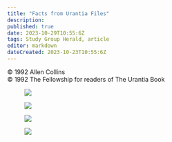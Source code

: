 ```yaml
---
title: "Facts from Urantia Files"
description: 
published: true
date: 2023-10-29T10:55:6Z
tags: Study Group Herald, article
editor: markdown
dateCreated: 2023-10-23T10:55:6Z
---
```


<p class="v-card v-sheet theme--light gray lighten-3 px-2">© 1992 Allen Collins<br>© 1992 The Fellowship for readers of The Urantia Book</p>

<figure id="Figure_1" class="image urantiapedia">
<img src="/image/article/Study_Group_Herald/UFiles1.jpg">
</figure>

<figure id="Figure_1" class="image urantiapedia">
<img src="/image/article/Study_Group_Herald/UFiles2.jpg">
</figure>

<figure id="Figure_1" class="image urantiapedia">
<img src="/image/article/Study_Group_Herald/UFiles3.jpg">
</figure>

<figure id="Figure_1" class="image urantiapedia">
<img src="/image/article/Study_Group_Herald/UFiles4.jpg">
</figure>
